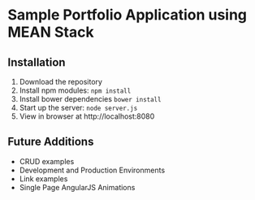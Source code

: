 # Sample Portfolio Application using MEAN Stack


## Installation
1. Download the repository
2. Install npm modules: `npm install`
3. Install bower dependencies `bower install`
4. Start up the server: `node server.js`
5. View in browser at http://localhost:8080


## Future Additions
- CRUD examples
- Development and Production Environments
- Link examples
- Single Page AngularJS Animations
